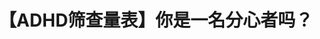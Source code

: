 ---
title: 【ADHD筛查量表】你是一名分心者吗？
tags: [孤独, ASD, 孤独症谱系, Austim]
color: info
description: 虽然ADHD因为注意力问题和冲动问题会遇到很多障碍和麻烦，但是ADHD人士同时也有独特的长处
external_url: http://mp.weixin.qq.com/s?__biz=MzIyMzgyMjY5NQ==&amp;mid=2247484259&amp;idx=1&amp;sn=c3aa8e8dbef9f5445212b1dfa2a31cd4&amp;chksm=e819156bdf6e9c7dbd5bfd5ef16e16ef2775485d5e72af4c54420fba827f02872d5dd4f7df18&amp;scene=27#wechat_redirect
---